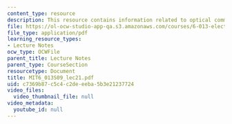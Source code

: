 ```yaml
---
content_type: resource
description: This resource contains information related to optical communications.
file: https://ol-ocw-studio-app-qa.s3.amazonaws.com/courses/6-013-electromagnetics-and-applications-spring-2009/c7369b87c5c4c2deeeba5b3e21237724_MIT6_013S09_lec21.pdf
file_type: application/pdf
learning_resource_types:
- Lecture Notes
ocw_type: OCWFile
parent_title: Lecture Notes
parent_type: CourseSection
resourcetype: Document
title: MIT6_013S09_lec21.pdf
uid: c7369b87-c5c4-c2de-eeba-5b3e21237724
video_files:
  video_thumbnail_file: null
video_metadata:
  youtube_id: null
---
```

